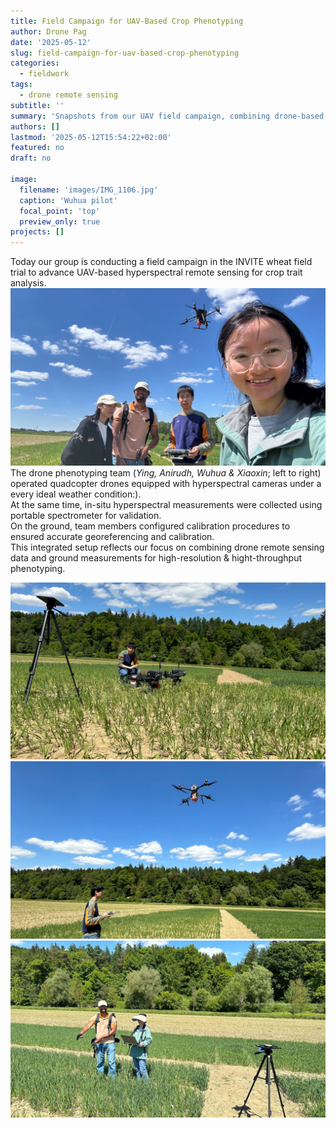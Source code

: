 ```yaml
---
title: Field Campaign for UAV-Based Crop Phenotyping
author: Drone Pag
date: '2025-05-12'
slug: field-campaign-for-uav-based-crop-phenotyping
categories:
  - fieldwork
tags:
  - drone remote sensing
subtitle: ''
summary: 'Snapshots from our UAV field campaign, combining drone-based hyperspectral imaging with in-situ measurements.'
authors: []
lastmod: '2025-05-12T15:54:22+02:00'
featured: no
draft: no

image: 
  filename: 'images/IMG_1106.jpg'
  caption: 'Wuhua pilot'
  focal_point: 'top'
  preview_only: true
projects: []
---
```


Today our group is conducting a field campaign in the INVITE wheat field trial to advance UAV-based hyperspectral remote sensing for crop trait analysis.
![Xiaoxin et al selfie with drone](images/IMG_1110.jpg)
The drone phenotyping team (*Ying, Anirudh, Wuhua & Xiaoxin*; left to right) operated quadcopter drones equipped with hyperspectral cameras under a every ideal weather condition:).  
At the same time, in-situ hyperspectral measurements were collected using portable spectrometer for validation.  
On the ground, team members configured calibration procedures to ensured accurate georeferencing and calibration.  
This integrated setup reflects our focus on combining drone remote sensing data and ground measurements for high-resolution & hight-throughput phenotyping.

![Preparing drones and cameras](images/IMG_1114.jpg)
![Wuhua pilot](images/IMG_1106.jpg)
![ASD canopy measurement](images/IMG_1090.jpg)
